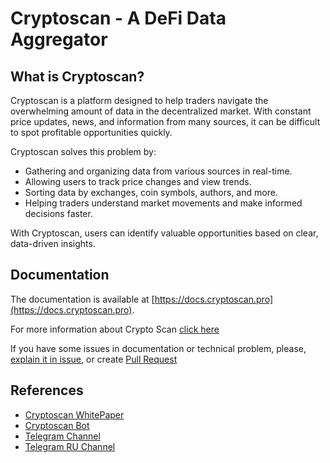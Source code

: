 ﻿# Cryptoscan - A DeFi Data Aggregator

## What is Cryptoscan?

Cryptoscan is a platform designed to help traders navigate the overwhelming amount of data in the decentralized market. With constant price updates, news, and information from many sources, it can be difficult to spot profitable opportunities quickly.

Cryptoscan solves this problem by:

- Gathering and organizing data from various sources in real-time.
- Allowing users to track price changes and view trends.
- Sorting data by exchanges, coin symbols, authors, and more.
- Helping traders understand market movements and make informed decisions faster.

With Cryptoscan, users can identify valuable opportunities based on clear, data-driven insights.


## Documentation

The documentation is available at [https://docs.cryptoscan.pro](https://docs.cryptoscan.pro).

For more information about Crypto Scan [click here](https://docs.cryptoscan.pro/)

If you have some issues in documentation or technical problem, please, [explain it in issue](https://github.com/cryptoscan-pro/.github/issues), or create [Pull Request](https://github.com/cryptoscan-pro/docs/pulls)

## References

- [Cryptoscan WhitePaper](https://docs.google.com/document/d/1v3Zfe8u8iUZzV4kAArkytAh6agt7fFjR1Hr1i5ocH1E/edit?usp=sharing)
- [Cryptoscan Bot](https://t.me/cryptoscanpro_bot) 
- [Telegram Channel](https://t.me/+A-0ypSDGrP9lNjBi) 
- [Telegram RU Channel](https://t.me/+cm4TIeperL04NzA6)